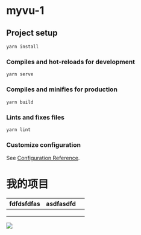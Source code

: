 # myvu-1

## Project setup
```
yarn install
```

### Compiles and hot-reloads for development
```
yarn serve
```

### Compiles and minifies for production
```
yarn build
```

### Lints and fixes files
```
yarn lint
```

### Customize configuration
See [Configuration Reference](https://cli.vuejs.org/config/).

# 我的项目

| fdfdsfdfas | asdfasdfd |      |
| ---------- | --------- | ---- |
|            |           |      |
|            |           |      |
|            |           |      |

![](http://www.qhdlink.cn/pkq.png)
